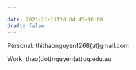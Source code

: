 ```yaml
---

date: 2021-11-11T20:04:45+10:00
draft: false
---
```


Personal: thithaonguyen1268(at)gmail.com

Work: thao(dot)nguyen(at)uq.edu.au